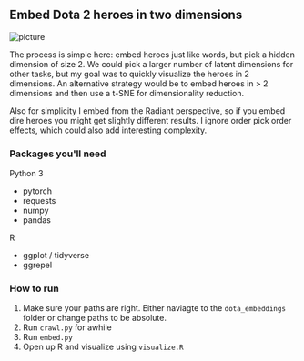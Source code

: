 ## Embed Dota 2 heroes in two dimensions

![picture](https://github.com/georgeberry/dota_embeddings/blob/master/data/p1.png|picture)


The process is simple here: embed heroes just like words, but pick a hidden dimension of size 2. We could pick a larger number of latent dimensions for other tasks, but my goal was to quickly visualize the heroes in 2 dimensions. An alternative strategy would be to embed heroes in > 2 dimensions and then use a t-SNE for dimensionality reduction.

Also for simplicity I embed from the Radiant perspective, so if you embed dire heroes you might get slightly different results. I ignore order pick order effects, which could also add interesting complexity.

### Packages you'll need

Python 3

- pytorch
- requests
- numpy
- pandas

R

- ggplot / tidyverse
- ggrepel

### How to run

1. Make sure your paths are right. Either naviagte to the `dota_embeddings` folder or change paths to be absolute.
2. Run `crawl.py` for awhile
3. Run `embed.py`
4. Open up R and visualize using `visualize.R`
